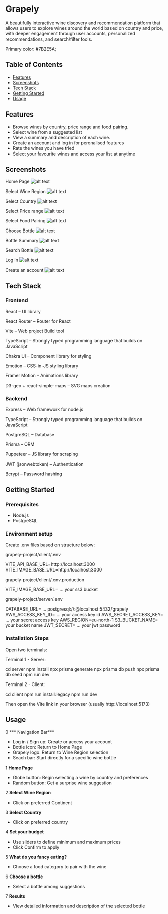 # Grapely

A beautifully interactive wine discovery and recommendation platform that allows users to explore wines around the world based on country and price, with deeper engagement through user accounts, personalized recommendations, and search/filter tools.

Primary color: #7B2E5A;

## Table of Contents

- [Features](#features)
- [Screenshots](#screenshots)
- [Tech Stack](#tech-stack)
- [Getting Started](#getting-started)
- [Usage](#usage)


## Features

- Browse wines by country, price range and food pairing.
- Select wine from a suggested list
- View a summary and description of each wine.
- Create an account and log in for peronalised features
- Rate the wines you have tried
- Select your favourite wines and access your list at anytime

##  Screenshots

Home Page
![alt text](<Screenshot 2025-07-01 at 09.25.58.png>)

Select Wine Region
![alt text](<Screenshot 2025-07-01 at 09.26.21.png>)

Select Country
![alt text](<Screenshot 2025-07-01 at 09.26.42.png>)

Select Price range
![alt text](<Screenshot 2025-07-01 at 09.27.41.png>)

Select Food Pairing
![alt text](<Screenshot 2025-07-01 at 09.27.55.png>)

Choose Bottle
![alt text](<Screenshot 2025-07-01 at 09.28.58.png>)

Bottle Summary
![alt text](<Screenshot 2025-07-01 at 09.29.14.png>)

Search Bottle
![alt text](<Screenshot 2025-07-01 at 09.29.48.png>)

Log in
![alt text](<Screenshot 2025-07-01 at 09.30.12.png>)

Create an account
![alt text](<Screenshot 2025-07-01 at 09.32.54.png>)

##  Tech Stack

### Frontend

React – UI library

React Router – Router for React

Vite – Web project Build tool

TypeScript –  Strongly typed programming language that builds on JavaScript

Chakra UI – Component library for styling

Emotion – CSS-in-JS styling library

Framer Motion – Animations library

D3-geo + react-simple-maps – SVG maps creation


### Backend

Express – Web framework for node.js

TypeScript –  Strongly typed programming language that builds on JavaScript

PostgreSQL – Database

Prisma – ORM

Puppeteer – JS library for scraping

JWT (jsonwebtoken) – Authentication

Bcrypt – Password hashing


##  Getting Started

### Prerequisites

- Node.js
- PostgreSQL

### Environment setup

Create .env files based on structure below:

grapely-project/client/.env

VITE_API_BASE_URL=http://localhost:3000
VITE_IMAGE_BASE_URL=http://localhost:3000

grapely-project/client/.env.production

VITE_IMAGE_BASE_URL= ... your ss3 bucket

grapely-project/server/.env

DATABASE_URL= ... postgresql://<user>:<password>@localhost:5432/grapely
AWS_ACCESS_KEY_ID= ... your access key id
AWS_SECRET_ACCESS_KEY= ... your secret access key
AWS_REGION=eu-north-1
S3_BUCKET_NAME= your bucket name
JWT_SECRET= ... your jwt password

### Installation Steps

Open two terminals:

Terminal 1 - Server:

cd server
npm install
npx prisma generate
npx prisma db push
npx prisma db seed
npm run dev

Terminal 2 - Client:

cd client
npm run install:legacy
npm run dev

Then open the Vite link in your browser (usually http://localhost:5173)

## Usage

0 *** Navigation Bar***
- Log in / Sign up: Create or access your account
- Bottle icon: Return to Home Page
- Grapely logo: Return to Wine Region selection
- Seach bar: Start directly for a specific wine bottle

1 **Home Page**
- Globe button: Begin selecting a wine by country and preferences
- Random button: Get a surprise wine suggestion

2 **Select Wine Region**
- Click on preferred Continent


3 **Select Country**
- Click on preferred country

4 **Set your budget**
- Use sliders to define minimum and maximum prices
- Click Confirm to apply

5 **What do you fancy eating?**
- Choose a food category to pair with the wine

6 **Choose a bottle**
- Select a bottle among suggestions

7 **Results**
- View detailed information and description of the selected bottle







